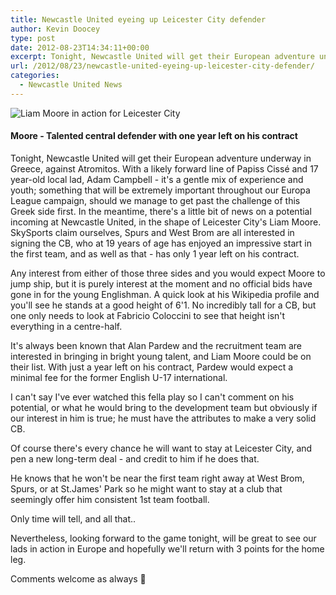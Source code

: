 ```yaml
---
title: Newcastle United eyeing up Leicester City defender
author: Kevin Doocey
type: post
date: 2012-08-23T14:34:11+00:00
excerpt: Tonight, Newcastle United will get their European adventure underway in Greece, against Atromitos. With a likely forward line of Papiss Cissé and 17 year-old local lad, Adam Campbell..
url: /2012/08/23/newcastle-united-eyeing-up-leicester-city-defender/
categories:
  - Newcastle United News
---
```


![Liam Moore in action for Leicester City](https://www.tynetime.com/wp-content/uploads/2012/08/Liam-Moore-Leicester-City.jpg "Liam-Moore-Leicester-City")

#### Moore - Talented central defender with one year left on his contract

Tonight, Newcastle United will get their European adventure underway in Greece, against Atromitos. With a likely forward line of Papiss Cissé and 17 year-old local lad, Adam Campbell - it's a gentle mix of experience and youth; something that will be extremely important throughout our Europa League campaign, should we manage to get past the challenge of this Greek side first. In the meantime, there's a little bit of news on a potential incoming at Newcastle United, in the shape of Leicester City's Liam Moore. SkySports claim ourselves, Spurs and West Brom are all interested in signing the CB, who at 19 years of age has enjoyed an impressive start in the first team, and as well as that - has only 1 year left on his contract.

Any interest from either of those three sides and you would expect Moore to jump ship, but it is purely interest at the moment and no official bids have gone in for the young Englishman. A quick look at his Wikipedia profile and you'll see he stands at a good height of 6'1. No incredibly tall for a CB, but one only needs to look at Fabricio Coloccini to see that height isn't everything in a centre-half.

It's always been known that Alan Pardew and the recruitment team are interested in bringing in bright young talent, and Liam Moore could be on their list. With just a year left on his contract, Pardew would expect a minimal fee for the former English U-17 international.

I can't say I've ever watched this fella play so I can't comment on his potential, or what he would bring to the development team but obviously if our interest in him is true; he must have the attributes to make a very solid CB.

Of course there's every chance he will want to stay at Leicester City, and pen a new long-term deal - and credit to him if he does that.

He knows that he won't be near the first team right away at West Brom, Spurs, or at St.James' Park so he might want to stay at a club that seemingly offer him consistent 1st team football.

Only time will tell, and all that..

Nevertheless, looking forward to the game tonight, will be great to see our lads in action in Europe and hopefully we'll return with 3 points for the home leg.

Comments welcome as always 🙂
